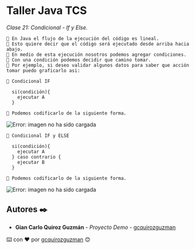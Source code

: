 # Taller Java TCS

_Clase 21: Condicional - If y Else._

```
📢 En Java el flujo de la ejecución del código es lineal.
📢 Esto quiere decir que el código será ejecutado desde arriba hacia abajo.
📢 En medio de esta ejecución nosotros podemos agregar condiciones.
📢 Con una condición podemos decidir que camino tomar.
📢 Por ejemplo, si deseo validar algunos datos para saber que acción tomar puedo graficarlo asi:
```

```
📢 Condicional IF

  si(condición){
    ejecutar A
  }

📢 Podemos codificarlo de la siguiente forma.

```

![Error: imagen no ha sido cargada](https://github.com/gcquirozguzman/java-tcs-202001/blob/Clase-21/imagenes/pagina_21_1.png)

```
📢 Condicional IF y ELSE
  
  si(condición){
    ejecutar A
  } caso contrario {
    ejecutar B
  }
  
📢 Podemos codificarlo de la siguiente forma.

```

![Error: imagen no ha sido cargada](https://github.com/gcquirozguzman/java-tcs-202001/blob/Clase-21/imagenes/pagina_21_2.png)


## Autores ✒️

* **Gian Carlo Quiroz Guzmán** - *Proyecto Demo* - [gcquirozguzman](https://github.com/gcquirozguzman)



⌨️ con ❤️ por [gcquirozguzman](https://github.com/gcquirozguzman) 😊
